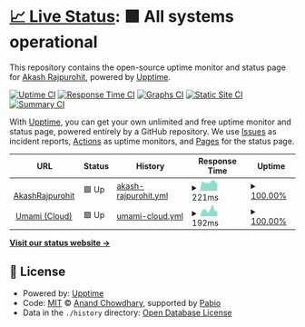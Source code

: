 # [📈 Live Status](https://AkashRajpurohit.github.io/upptime): <!--live status--> **🟩 All systems operational**

This repository contains the open-source uptime monitor and status page for [Akash Rajpurohit](https://akashrajpurohit.com), powered by [Upptime](https://github.com/upptime/upptime).

[![Uptime CI](https://github.com/AkashRajpurohit/upptime/workflows/Uptime%20CI/badge.svg)](https://github.com/AkashRajpurohit/upptime/actions?query=workflow%3A%22Uptime+CI%22)
[![Response Time CI](https://github.com/AkashRajpurohit/upptime/workflows/Response%20Time%20CI/badge.svg)](https://github.com/AkashRajpurohit/upptime/actions?query=workflow%3A%22Response+Time+CI%22)
[![Graphs CI](https://github.com/AkashRajpurohit/upptime/workflows/Graphs%20CI/badge.svg)](https://github.com/AkashRajpurohit/upptime/actions?query=workflow%3A%22Graphs+CI%22)
[![Static Site CI](https://github.com/AkashRajpurohit/upptime/workflows/Static%20Site%20CI/badge.svg)](https://github.com/AkashRajpurohit/upptime/actions?query=workflow%3A%22Static+Site+CI%22)
[![Summary CI](https://github.com/AkashRajpurohit/upptime/workflows/Summary%20CI/badge.svg)](https://github.com/AkashRajpurohit/upptime/actions?query=workflow%3A%22Summary+CI%22)

With [Upptime](https://upptime.js.org), you can get your own unlimited and free uptime monitor and status page, powered entirely by a GitHub repository. We use [Issues](https://github.com/AkashRajpurohit/upptime/issues) as incident reports, [Actions](https://github.com/AkashRajpurohit/upptime/actions) as uptime monitors, and [Pages](https://AkashRajpurohit.github.io/upptime) for the status page.

<!--start: status pages-->
<!-- This summary is generated by Upptime (https://github.com/upptime/upptime) -->
<!-- Do not edit this manually, your changes will be overwritten -->
<!-- prettier-ignore -->
| URL | Status | History | Response Time | Uptime |
| --- | ------ | ------- | ------------- | ------ |
| <img alt="" src="https://icons.duckduckgo.com/ip3/akashrajpurohit.com.ico" height="13"> [AkashRajpurohit](https://akashrajpurohit.com) | 🟩 Up | [akash-rajpurohit.yml](https://github.com/AkashRajpurohit/upptime/commits/HEAD/history/akash-rajpurohit.yml) | <details><summary><img alt="Response time graph" src="./graphs/akash-rajpurohit/response-time-week.png" height="20"> 221ms</summary><br><a href="https://AkashRajpurohit.github.io/upptime/history/akash-rajpurohit"><img alt="Response time 201" src="https://img.shields.io/endpoint?url=https%3A%2F%2Fraw.githubusercontent.com%2FAkashRajpurohit%2Fupptime%2FHEAD%2Fapi%2Fakash-rajpurohit%2Fresponse-time.json"></a><br><a href="https://AkashRajpurohit.github.io/upptime/history/akash-rajpurohit"><img alt="24-hour response time 175" src="https://img.shields.io/endpoint?url=https%3A%2F%2Fraw.githubusercontent.com%2FAkashRajpurohit%2Fupptime%2FHEAD%2Fapi%2Fakash-rajpurohit%2Fresponse-time-day.json"></a><br><a href="https://AkashRajpurohit.github.io/upptime/history/akash-rajpurohit"><img alt="7-day response time 221" src="https://img.shields.io/endpoint?url=https%3A%2F%2Fraw.githubusercontent.com%2FAkashRajpurohit%2Fupptime%2FHEAD%2Fapi%2Fakash-rajpurohit%2Fresponse-time-week.json"></a><br><a href="https://AkashRajpurohit.github.io/upptime/history/akash-rajpurohit"><img alt="30-day response time 211" src="https://img.shields.io/endpoint?url=https%3A%2F%2Fraw.githubusercontent.com%2FAkashRajpurohit%2Fupptime%2FHEAD%2Fapi%2Fakash-rajpurohit%2Fresponse-time-month.json"></a><br><a href="https://AkashRajpurohit.github.io/upptime/history/akash-rajpurohit"><img alt="1-year response time 201" src="https://img.shields.io/endpoint?url=https%3A%2F%2Fraw.githubusercontent.com%2FAkashRajpurohit%2Fupptime%2FHEAD%2Fapi%2Fakash-rajpurohit%2Fresponse-time-year.json"></a></details> | <details><summary><a href="https://AkashRajpurohit.github.io/upptime/history/akash-rajpurohit">100.00%</a></summary><a href="https://AkashRajpurohit.github.io/upptime/history/akash-rajpurohit"><img alt="All-time uptime 100.00%" src="https://img.shields.io/endpoint?url=https%3A%2F%2Fraw.githubusercontent.com%2FAkashRajpurohit%2Fupptime%2FHEAD%2Fapi%2Fakash-rajpurohit%2Fuptime.json"></a><br><a href="https://AkashRajpurohit.github.io/upptime/history/akash-rajpurohit"><img alt="24-hour uptime 100.00%" src="https://img.shields.io/endpoint?url=https%3A%2F%2Fraw.githubusercontent.com%2FAkashRajpurohit%2Fupptime%2FHEAD%2Fapi%2Fakash-rajpurohit%2Fuptime-day.json"></a><br><a href="https://AkashRajpurohit.github.io/upptime/history/akash-rajpurohit"><img alt="7-day uptime 100.00%" src="https://img.shields.io/endpoint?url=https%3A%2F%2Fraw.githubusercontent.com%2FAkashRajpurohit%2Fupptime%2FHEAD%2Fapi%2Fakash-rajpurohit%2Fuptime-week.json"></a><br><a href="https://AkashRajpurohit.github.io/upptime/history/akash-rajpurohit"><img alt="30-day uptime 100.00%" src="https://img.shields.io/endpoint?url=https%3A%2F%2Fraw.githubusercontent.com%2FAkashRajpurohit%2Fupptime%2FHEAD%2Fapi%2Fakash-rajpurohit%2Fuptime-month.json"></a><br><a href="https://AkashRajpurohit.github.io/upptime/history/akash-rajpurohit"><img alt="1-year uptime 100.00%" src="https://img.shields.io/endpoint?url=https%3A%2F%2Fraw.githubusercontent.com%2FAkashRajpurohit%2Fupptime%2FHEAD%2Fapi%2Fakash-rajpurohit%2Fuptime-year.json"></a></details>
| <img alt="" src="https://icons.duckduckgo.com/ip3/tanjiro.akashrajpurohit.com.ico" height="13"> [Umami (Cloud)](https://tanjiro.akashrajpurohit.com) | 🟩 Up | [umami-cloud.yml](https://github.com/AkashRajpurohit/upptime/commits/HEAD/history/umami-cloud.yml) | <details><summary><img alt="Response time graph" src="./graphs/umami-cloud/response-time-week.png" height="20"> 192ms</summary><br><a href="https://AkashRajpurohit.github.io/upptime/history/umami-cloud"><img alt="Response time 198" src="https://img.shields.io/endpoint?url=https%3A%2F%2Fraw.githubusercontent.com%2FAkashRajpurohit%2Fupptime%2FHEAD%2Fapi%2Fumami-cloud%2Fresponse-time.json"></a><br><a href="https://AkashRajpurohit.github.io/upptime/history/umami-cloud"><img alt="24-hour response time 148" src="https://img.shields.io/endpoint?url=https%3A%2F%2Fraw.githubusercontent.com%2FAkashRajpurohit%2Fupptime%2FHEAD%2Fapi%2Fumami-cloud%2Fresponse-time-day.json"></a><br><a href="https://AkashRajpurohit.github.io/upptime/history/umami-cloud"><img alt="7-day response time 192" src="https://img.shields.io/endpoint?url=https%3A%2F%2Fraw.githubusercontent.com%2FAkashRajpurohit%2Fupptime%2FHEAD%2Fapi%2Fumami-cloud%2Fresponse-time-week.json"></a><br><a href="https://AkashRajpurohit.github.io/upptime/history/umami-cloud"><img alt="30-day response time 232" src="https://img.shields.io/endpoint?url=https%3A%2F%2Fraw.githubusercontent.com%2FAkashRajpurohit%2Fupptime%2FHEAD%2Fapi%2Fumami-cloud%2Fresponse-time-month.json"></a><br><a href="https://AkashRajpurohit.github.io/upptime/history/umami-cloud"><img alt="1-year response time 198" src="https://img.shields.io/endpoint?url=https%3A%2F%2Fraw.githubusercontent.com%2FAkashRajpurohit%2Fupptime%2FHEAD%2Fapi%2Fumami-cloud%2Fresponse-time-year.json"></a></details> | <details><summary><a href="https://AkashRajpurohit.github.io/upptime/history/umami-cloud">100.00%</a></summary><a href="https://AkashRajpurohit.github.io/upptime/history/umami-cloud"><img alt="All-time uptime 99.99%" src="https://img.shields.io/endpoint?url=https%3A%2F%2Fraw.githubusercontent.com%2FAkashRajpurohit%2Fupptime%2FHEAD%2Fapi%2Fumami-cloud%2Fuptime.json"></a><br><a href="https://AkashRajpurohit.github.io/upptime/history/umami-cloud"><img alt="24-hour uptime 100.00%" src="https://img.shields.io/endpoint?url=https%3A%2F%2Fraw.githubusercontent.com%2FAkashRajpurohit%2Fupptime%2FHEAD%2Fapi%2Fumami-cloud%2Fuptime-day.json"></a><br><a href="https://AkashRajpurohit.github.io/upptime/history/umami-cloud"><img alt="7-day uptime 100.00%" src="https://img.shields.io/endpoint?url=https%3A%2F%2Fraw.githubusercontent.com%2FAkashRajpurohit%2Fupptime%2FHEAD%2Fapi%2Fumami-cloud%2Fuptime-week.json"></a><br><a href="https://AkashRajpurohit.github.io/upptime/history/umami-cloud"><img alt="30-day uptime 100.00%" src="https://img.shields.io/endpoint?url=https%3A%2F%2Fraw.githubusercontent.com%2FAkashRajpurohit%2Fupptime%2FHEAD%2Fapi%2Fumami-cloud%2Fuptime-month.json"></a><br><a href="https://AkashRajpurohit.github.io/upptime/history/umami-cloud"><img alt="1-year uptime 99.99%" src="https://img.shields.io/endpoint?url=https%3A%2F%2Fraw.githubusercontent.com%2FAkashRajpurohit%2Fupptime%2FHEAD%2Fapi%2Fumami-cloud%2Fuptime-year.json"></a></details>

<!--end: status pages-->

[**Visit our status website →**](https://AkashRajpurohit.github.io/upptime)

## 📄 License

- Powered by: [Upptime](https://github.com/upptime/upptime)
- Code: [MIT](./LICENSE) © [Anand Chowdhary](https://anandchowdhary.com), supported by [Pabio](https://pabio.com)
- Data in the `./history` directory: [Open Database License](https://opendatacommons.org/licenses/odbl/1-0/)
